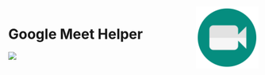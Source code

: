 <img src="github/images/icon.svg" width="25%" align="right">

# Google Meet Helper
<img src="https://shields.io/badge/version-v1.0-blue">

